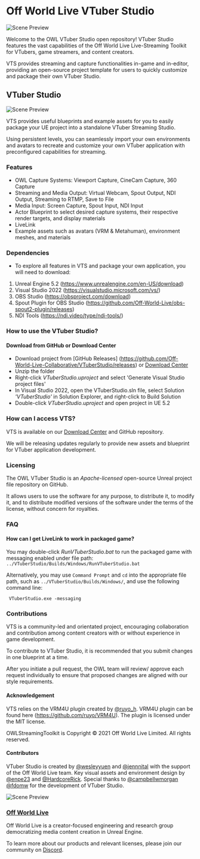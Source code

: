 # Off World Live VTuber Studio

![Scene Preview](./ReadMe/VTS.gif)

Welcome to the OWL VTuber Studio open repository! 
VTuber Studio features the vast capabilities of the Off World Live Live-Streaming Toolkit for VTubers, game streamers, and content creators. 

VTS provides streaming and capture functionalities in-game and in-editor, providing an open-source project template for users to quickly customize and package their own VTuber Studio. 


## VTuber Studio 
![Scene Preview](./ReadMe/Scene.png)

  VTS provides useful blueprints and example assets for you to easily package your UE project into a standalone VTuber Streaming Studio. 
  
  Using persistent levels, you can seamlessly import your own environments and avatars to recreate and customize your own VTuber application with preconfigured capabilities for streaming. 

### Features
 - OWL Capture Systems: Viewport Capture, CineCam Capture, 360 Capture 
 - Streaming and Media Output: Virtual Webcam, Spout Output, NDI Output, Streaming to RTMP, Save to File
 - Media Input: Screen Capture, Spout Input, NDI Input
 - Actor Blueprint to select desired capture systems, their respective render targets, and display materials
 - LiveLink 
 - Example assets such as avatars (VRM & Metahuman), environment meshes, and materials

### Dependencies
- To explore all features in VTS and package your own application, you will need to download:
 1. Unreal Engine 5.2 (https://www.unrealengine.com/en-US/download)
 2. Visual Studio 2022 (https://visualstudio.microsoft.com/vs/)
 3. OBS Studio (https://obsproject.com/download)
 4. Spout Plugin for OBS Studio (https://github.com/Off-World-Live/obs-spout2-plugin/releases)
 5. NDI Tools (https://ndi.video/type/ndi-tools/)

### How to use the VTuber Studio?
#### Download from GitHub or Download Center
- Download project from [GitHub Releases] (https://github.com/Off-World-Live-Collaborative/VTuberStudio/releases) or [Download Center](https://offworld.live/resources/download-center)
- Unzip the folder
- Right-click *VTuberStudio.uproject* and select 'Generate Visual Studio project files'
- In Visual Studio 2022, open the VTuberStudio.sln file, select Solution *'VTuberStudio'* in Solution Explorer, and right-click to Build Solution
- Double-click *VTuberStudio.uproject* and open project in UE 5.2

### How can I access VTS? 
VTS is available on our [Download Center](https://offworld.live/resources/download-center) and GitHub repository.
 
We will be releasing updates regularly to provide new assets and blueprint for VTuber application development.


 ### Licensing
The OWL VTuber Studio is an *Apache-licensed* open-source Unreal project file repository on GitHub.

It allows users to use the software for any purpose, to distribute it, to modify it, and to distribute modified versions of the software under the terms of the license, without concern for royalties.

### FAQ
#### How can I get LiveLink to work in packaged game?
You may double-click *RunVTuberStudio.bat* to run the packaged game with messaging enabled under file path:  `../VTuberStudio/Builds/Windows/RunVTuberStudio.bat` 

Alternatively, you may use `Command Prompt` and `cd` into the appropriate file path, such as `../VTuberStudio/Builds/Windows/`, and use the following command line:

```
 VTuberStudio.exe -messaging
```

### Contributions
VTS is a community-led and orientated project, encouraging collaboration and contribution among content creators with or without experience in game development.

To contribute to VTuber Studio, it is recommended that you submit changes in one blueprint at a time. 

After you initiate a pull request, the OWL team will review/ approve each request individually to ensure that proposed changes are aligned with our style requirements.


#### Acknowledgement
VTS relies on the VRM4U plugin created by [@ruyo_h](https://twitter.com/ruyo_h). VRM4U plugin can be found here (https://github.com/ruyo/VRM4U). The plugin is licensed under the MIT license.

OWLStreamingToolkit is Copyright © 2021 Off World Live Limited. All rights reserved.

#### Contributors
VTuber Studio is created by [@wesleyyuen](https://github.com/wesleyyuen) and [@jennnital](https://github.com/jennnital) with the support of the Off World Live team.
Key visual assets and environment design by [@enpe23](https://github.com/enpe23) and [@HardcoreRick](https://github.com/HardcoreRick).
Special thanks to [@campbellwmorgan](https://github.com/campbellwmorgan) [@fdomw](https://github.com/fdomw) for the development of VTuber Studio.


![Scene Preview](./ReadMe/OWLLogo.png)
### [Off World Live](https://offworld.live/)

Off World Live is a creator-focused engineering and research group democratizing media content creation in Unreal Engine. 

To learn more about our products and relevant licenses, please join our community on [Discord](https://discord.gg/EqR7FYjqPs). 



